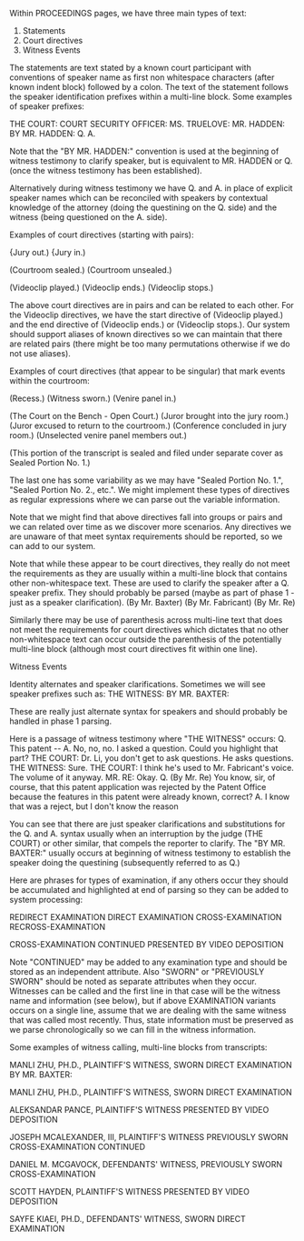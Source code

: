 
Within PROCEEDINGS pages, we have three main types of text:
1) Statements 
2) Court directives
3) Witness Events


The statements are text stated by a known court participant with conventions of speaker name as first non whitespace characters (after known indent block) followed by a colon.  The text of the statement follows the speaker identification prefixes within a multi-line block.  Some examples of speaker prefixes:

THE COURT:
COURT SECURITY OFFICER: 
MS. TRUELOVE:
MR. HADDEN:
BY MR. HADDEN:
Q.
A.

Note that the "BY MR. HADDEN:" convention is used at the beginning of witness testimony to clarify speaker, but is equivalent to MR. HADDEN or Q. (once the witness testimony has been established).

Alternatively during witness testimony we have Q. and A. in place of explicit speaker names which can be reconciled with speakers by contextual knowledge of the attorney (doing the questining on the Q. side) and the witness (being questioned on the A. side).


Examples of court directives (starting with pairs):

{Jury out.)
{Jury in.)

(Courtroom sealed.)
(Courtroom unsealed.)

(Videoclip played.)
(Videoclip ends.)
(Videoclip stops.)

The above court directives are in pairs and can be related to each other.  For the Videoclip directives, we have the start directive of (Videoclip played.) and the end directive of (Videoclip ends.) or (Videoclip stops.).  Our system should support aliases of known directives so we can maintain that there are related pairs (there might be too many permutations otherwise if we do not use aliases).

Examples of court directives (that appear to be singular) that mark events within the courtroom:

(Recess.)
(Witness sworn.)
(Venire panel in.)

(The Court on the Bench - Open Court.)
(Juror brought into the jury room.)
(Juror excused to return to the courtroom.)
(Conference concluded in jury room.)
(Unselected venire panel members out.)

(This portion of the transcript is sealed
and filed under separate cover as
Sealed Portion No. 1.)

The last one has some variability as we may have "Sealed Portion No. 1.", "Sealed Portion No. 2., etc.".  We might implement these types of directives as regular expressions where we can parse out the variable information.

Note that we might find that above directives fall into groups or pairs and we can related over time as we discover more scenarios.  Any directives we are unaware of that meet syntax requirements should be reported, so we can add to our system.

Note that while these appear to be court directives, they really do not meet the requirements as they are usually within a multi-line block that contains other non-whitespace text.  These are used to clarify the speaker after a Q. speaker prefix.  They should probably be parsed (maybe as part of phase 1 - just as a speaker clarification).
(By Mr. Baxter)
(By Mr. Fabricant)
(By Mr. Re)

Similarly there may be use of parenthesis across multi-line text that does not meet the requirements for court directives which dictates that no other non-whitespace text can occur outside the parenthesis of the potentially multi-line block (although most court directives fit within one line).


Witness Events

Identity alternates and speaker clarifications.  Sometimes we will see speaker prefixes such as:
THE WITNESS: 
BY MR. BAXTER:

These are really just alternate syntax for speakers and should probably be handled in phase 1 parsing.

Here is a passage of witness testimony where "THE WITNESS" occurs:
Q.   This patent --
A.   No, no, no.    I asked a question.     Could you highlight that part?
THE COURT:     Dr. Li, you don't get to ask questions.    He asks questions.
THE WITNESS:       Sure.
THE COURT:     I think he's used to Mr. Fabricant's voice.   The volume of it anyway.
MR. RE:    Okay.
Q.   (By Mr. Re)    You know, sir, of course, that this patent 
application was rejected by the Patent Office because the
features in this patent were already known, correct?
A.   I know that was a reject, but I don't know the reason

You can see that there are just speaker clarifications and substitutions for the Q. and A. syntax usually when an interruption by the judge (THE COURT) or other similar, that compels the reporter to clarify.  The "BY MR. BAXTER:" usually occurs at beginning of witness testimony to establish the speaker doing the questining (subsequently referred to as Q.)

Here are phrases for types of examination, if any others occur they should be accumulated and highlighted at end of parsing so they can be added to system processing:

REDIRECT EXAMINATION
DIRECT EXAMINATION
CROSS-EXAMINATION
RECROSS-EXAMINATION

CROSS-EXAMINATION CONTINUED
PRESENTED BY VIDEO DEPOSITION

Note "CONTINUED" may be added to any examination type and should be stored as an independent attribute.  Also "SWORN" or "PREVIOUSLY SWORN" should be noted as separate attributes when they occur.  Witnesses can be called and the first line in that case will be the witness name and information (see below), but if above EXAMINATION variants occurs on a single line, assume that we are dealing with the same witness that was called most recently.  Thus, state information must be preserved as we parse chronologically so we can fill in the witness information.


Some examples of witness calling, multi-line blocks from transcripts:

MANLI ZHU, PH.D., PLAINTIFF'S WITNESS, SWORN
DIRECT EXAMINATION
BY MR. BAXTER:

MANLI ZHU, PH.D., PLAINTIFF'S WITNESS, SWORN
DIRECT EXAMINATION

ALEKSANDAR PANCE, PLAINTIFF'S WITNESS
PRESENTED BY VIDEO DEPOSITION

JOSEPH MCALEXANDER, III, PLAINTIFF'S WITNESS
PREVIOUSLY SWORN
CROSS-EXAMINATION CONTINUED

DANIEL M. MCGAVOCK, DEFENDANTS' WITNESS, PREVIOUSLY SWORN
CROSS-EXAMINATION

SCOTT HAYDEN, PLAINTIFF'S WITNESS
PRESENTED BY VIDEO DEPOSITION

SAYFE KIAEI, PH.D., DEFENDANTS' WITNESS, SWORN
DIRECT EXAMINATION




